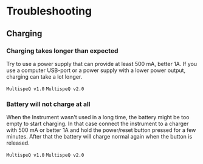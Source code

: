 # Troubleshooting

## Charging

### Charging takes longer than expected

Try to use a power supply that can provide at least 500 mA, better 1A. If you use a computer USB-port or a power supply with a lower power output, charging can take a lot longer.

`MultispeQ v1.0` `MultispeQ v2.0`

### Battery will not charge at all

When the Instrument wasn't used in a long time, the battery might be too empty to start charging. In that case connect the instrument to a charger with 500 mA or better 1A and hold the power/reset button pressed for a few minutes. After that the battery will charge normal again when the button is released.

`MultispeQ v1.0` `MultispeQ v2.0`
